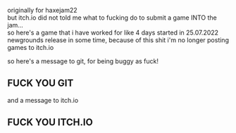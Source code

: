 originally for haxejam22 <br>
but itch.io did not told me what to fucking do to submit a game INTO the jam... <br>
so here's a game that i have worked for like 4 days started in 25.07.2022 <br>
newgrounds release in some time, because of this shit i'm no longer posting games to itch.io

so here's a message to git, for being buggy as fuck!
## FUCK YOU GIT
and a message to itch.io
## FUCK YOU ITCH.IO
